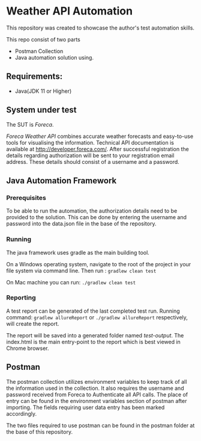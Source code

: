 # Weather API Automation

This repository was created to showcase the author's test automation skills.

This repo consist of two parts

- Postman Collection
- Java automation solution using.

## Requirements:

- Java(JDK 11 or Higher)

## System under test

The SUT is _Foreca_.

_Foreca Weather API_ combines accurate weather forecasts and easy-to-use tools for visualising the information.
Technical API documentation is available at http://developer.foreca.com/.
After successful registration the details regarding authorization will be sent to your registration email address.
These details should consist of a username and a password.

## Java Automation Framework

### Prerequisites

To be able to run the automation, the authorization details need to be provided to the solution.
This can be done by entering the username and password into the data.json file in the base of the repository.

### Running

The java framework uses gradle as the main building tool.

On a Windows operating system, navigate to the root of the project in your file system via command line.
Then run :
`gradlew clean test`

On Mac machine you can run:
`./gradlew clean test`

### Reporting

A test report can be generated of the last completed test run. Running command:
`gradlew allureReport` or `./gradlew allureReport` respectively, will create the report.

The report will be saved into a generated folder named _test-output_. The
index.html is the main entry-point to the report which is best viewed in Chrome browser.

## Postman

The postman collection utilizes environment variables to keep track of all the information used in the collection.
It also requires the username and password received from Foreca to Authenticate all API calls.
The place of entry can be found in the environment variables section of postman after importing. The fields requiring
user data entry has been marked accordingly.

The two files required to use postman can be found in the postman folder at the base of this repository.